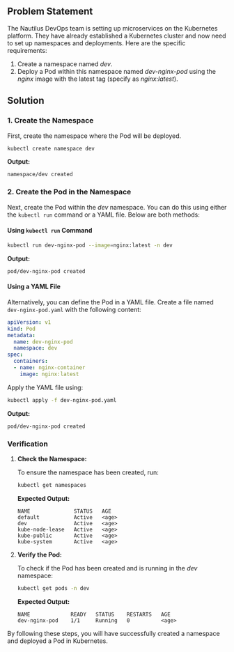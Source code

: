 ## Problem Statement

The Nautilus DevOps team is setting up microservices on the Kubernetes platform. They have already established a Kubernetes cluster and now need to set up namespaces and deployments. Here are the specific requirements:

1. Create a namespace named *dev*.
2. Deploy a Pod within this namespace named *dev-nginx-pod* using the *nginx* image with the latest tag (specify as *nginx:latest*).

## Solution

### 1. Create the Namespace

First, create the namespace where the Pod will be deployed.

```bash
kubectl create namespace dev
```

**Output:**

```
namespace/dev created
```

### 2. Create the Pod in the Namespace

Next, create the Pod within the *dev* namespace. You can do this using either the `kubectl run` command or a YAML file. Below are both methods:

#### Using `kubectl run` Command

```bash
kubectl run dev-nginx-pod --image=nginx:latest -n dev
```

**Output:**

```
pod/dev-nginx-pod created
```

#### Using a YAML File

Alternatively, you can define the Pod in a YAML file. Create a file named `dev-nginx-pod.yaml` with the following content:

```yaml
apiVersion: v1
kind: Pod
metadata:
  name: dev-nginx-pod
  namespace: dev
spec:
  containers:
  - name: nginx-container
    image: nginx:latest
```

Apply the YAML file using:

```bash
kubectl apply -f dev-nginx-pod.yaml
```

**Output:**

```
pod/dev-nginx-pod created
```

### Verification

1. **Check the Namespace:**

   To ensure the namespace has been created, run:

   ```bash
   kubectl get namespaces
   ```

   **Expected Output:**

   ```
   NAME              STATUS   AGE
   default           Active   <age>
   dev               Active   <age>
   kube-node-lease   Active   <age>
   kube-public       Active   <age>
   kube-system       Active   <age>
   ```

2. **Verify the Pod:**

   To check if the Pod has been created and is running in the *dev* namespace:

   ```bash
   kubectl get pods -n dev
   ```

   **Expected Output:**

   ```
   NAME             READY   STATUS    RESTARTS   AGE
   dev-nginx-pod    1/1     Running   0          <age>
   ```

By following these steps, you will have successfully created a namespace and deployed a Pod in Kubernetes.
